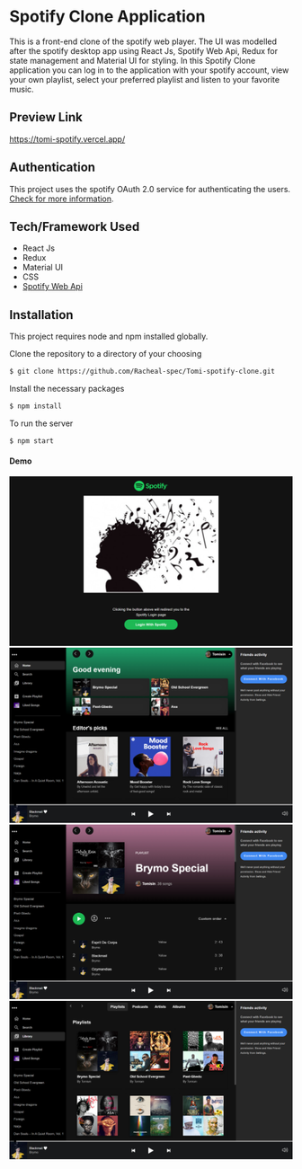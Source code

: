# Spotify Clone Application

This is a front-end clone of the spotify web player. The UI was modelled after the spotify desktop app using React Js, Spotify Web Api, Redux for state management and Material UI for styling.
In this Spotify Clone application you can log in to the application with your spotify account, view your own playlist, select your preferred playlist and listen to your favorite music.

## Preview Link

https://tomi-spotify.vercel.app/

## Authentication

This project uses the spotify OAuth 2.0 service for authenticating the users. [Check for more information](https://developer.spotify.com/documentation/general/guides/authorization/).

## Tech/Framework Used

- React Js
- Redux
- Material UI
- CSS
- [Spotify Web Api](https://developer.spotify.com/documentation/web-api/)

## Installation

This project requires node and npm installed globally.

Clone the repository to a directory of your choosing

```sh
$ git clone https://github.com/Racheal-spec/Tomi-spotify-clone.git
```

Install the necessary packages

```sh
$ npm install
```

To run the server

```sh
$ npm start
```

#### Demo

<img src="spotify-clone-app1.jpg" alt="spotify-clone-app">
<img src="spotify-clone-app4.jpg" alt="spotify-clone-app">
<img src="spotify-clone-app2.jpg" alt="spotify-clone-app">
<img src="spotify-clone-app3.jpg" alt="spotify-clone-app">
